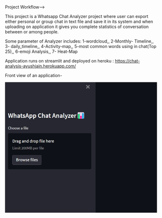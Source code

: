 Project Workflow-->

This project is a  Whatsapp Chat Analyzer project where user can export either personal or group chat in text file and save it in its system and when uploading on application it gives you complete statistics of conversation between or among people.

Some parameter of Analyzer includes:
1-wordcloud,,
2-Monthly- Timeline,,
3- daily_timeline,,
4-Activity-map,,
5-most common words using in chat(Top 25),,
6-emoji Analysis,,
7- Heat-Map

Application runs on streamlit and deployed on heroku :
https://chat-analysis-ayushjain.herokuapp.com/


Front view of an application-

![img.png](img.png)